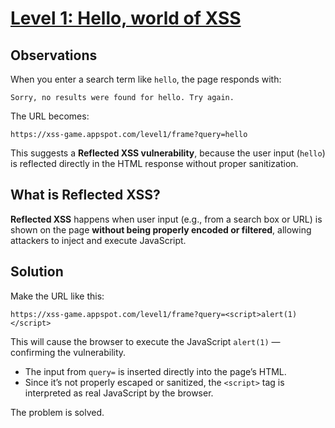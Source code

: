 # [Level 1: Hello, world of XSS](https://xss-game.appspot.com/level1)


## Observations

When you enter a search term like `hello`, the page responds with:

```
Sorry, no results were found for hello. Try again.
```

The URL becomes:

```
https://xss-game.appspot.com/level1/frame?query=hello
```

This suggests a **Reflected XSS vulnerability**, because the user input (`hello`) is reflected directly in the HTML response without proper sanitization.


## What is Reflected XSS?

**Reflected XSS** happens when user input (e.g., from a search box or URL) is shown on the page **without being properly encoded or filtered**, allowing attackers to inject and execute JavaScript.


## Solution
Make the URL like this:

```
https://xss-game.appspot.com/level1/frame?query=<script>alert(1)</script>
```

This will cause the browser to execute the JavaScript `alert(1)` — confirming the vulnerability.

* The input from `query=` is inserted directly into the page’s HTML.
* Since it’s not properly escaped or sanitized, the `<script>` tag is interpreted as real JavaScript by the browser.

The problem is solved.
